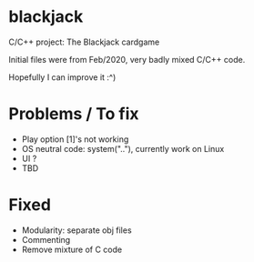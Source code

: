 # blackjack
C/C++ project: The Blackjack cardgame


Initial files were from Feb/2020, very badly mixed C/C++ code.


Hopefully I can improve it :^)

# Problems / To fix
- Play option [1]'s not working
- OS neutral code: system(".."), currently work on Linux
- UI ?
- TBD

# Fixed
- Modularity: separate obj files
- Commenting
- Remove mixture of C code
